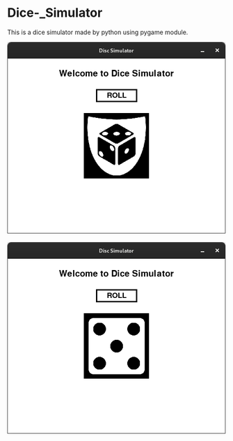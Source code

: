 # Dice-_Simulator
This is a dice simulator made by python using pygame module. 

<img src="Dice%20simulator/Screenshot%20from%202022-06-26%2001-15-59.png" margin="auto"> 
<div><br></div>
<img src="Dice%20simulator/Screenshot_dice_five.png" margin="auto"> 
<!-- ![](Dice%20simulator/Screenshot%20from%202022-06-26%2001-15-59.png) -->
